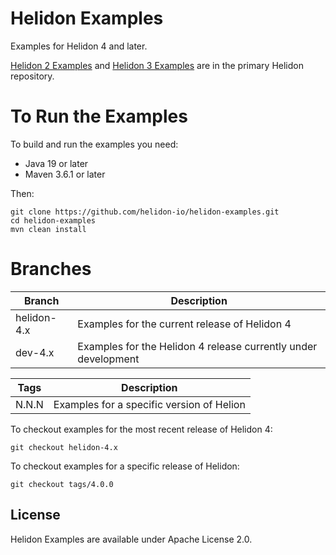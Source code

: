 
# Helidon Examples

Examples for Helidon 4 and later.

[Helidon 2 Examples](https://github.com/helidon-io/helidon/tree/helidon-2.x/examples) and [Helidon 3 Examples](https://github.com/helidon-io/helidon/tree/helidon-3.x/examples) are in the primary Helidon repository.

# To Run the Examples

To build and run the examples you need:

* Java 19 or later
* Maven 3.6.1 or later

Then:

```
git clone https://github.com/helidon-io/helidon-examples.git
cd helidon-examples
mvn clean install
```

# Branches

| Branch        | Description |
| ------------- |-------------|
| helidon-4.x   | Examples for the current release of Helidon 4 |
| dev-4.x       | Examples for the Helidon 4 release currently under development |

| Tags          | Description |
| ------------- |-------------|
| N.N.N         | Examples for a specific version of Helion |

To checkout examples for the most recent release of Helidon 4:

```
git checkout helidon-4.x
```

To checkout examples for a specific release of Helidon:

```
git checkout tags/4.0.0
```

## License

Helidon Examples are available under Apache License 2.0.
